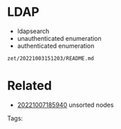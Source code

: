 # LDAP
- ldapsearch
- unauthenticated enumeration
- authenticated enumeration

` zet/20221003151203/README.md `

# Related

- [20221007185940](/zet/20221007185940/README.md) unsorted nodes

Tags:

    
